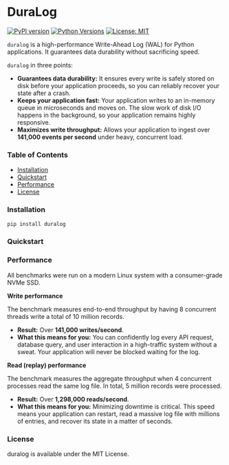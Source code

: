 # DuraLog

[![PyPI version](https://badge.fury.io/py/duralog.svg)](https://badge.fury.io/py/duralog)
[![Python Versions](https://img.shields.io/pypi/pyversions/duralog.svg)](https://pypi.org/project/duralog)
[![License: MIT](https://img.shields.io/badge/License-MIT-yellow.svg)](https://opensource.org/licenses/MIT)

`duralog` is a high-performance Write-Ahead Log (WAL) for Python applications. It guarantees data durability without sacrificing speed.

`duralog` in three points:

*   **Guarantees data durability:** It ensures every write is safely stored on disk before your application proceeds, so you can reliably recover your state after a crash.
*   **Keeps your application fast:** Your application writes to an in-memory queue in microseconds and moves on. The slow work of disk I/O happens in the background, so your application remains highly responsive.
*   **Maximizes write throughput:** Allows your application to ingest over **141,000 events per second** under heavy, concurrent load.

### Table of Contents

-   [Installation](#installation)
-   [Quickstart](#quickstart)
-   [Performance](#performance)
-   [License](#license)

### Installation

```bash
pip install duralog
```

### Quickstart


### Performance

All benchmarks were run on a modern Linux system with a consumer-grade NVMe SSD.

**Write performance**

The benchmark measures end-to-end throughput by having 8 concurrent threads write a total of 10 million records.

-   **Result:** Over **141,000 writes/second**.
-   **What this means for you:** You can confidently log every API request, database query, and user interaction in a high-traffic system without a sweat. Your application will never be blocked waiting for the log.

**Read (replay) performance**

The benchmark measures the aggregate throughput when 4 concurrent processes read the same log file. In total, 5 million records were processed.

-   **Result:** Over **1,298,000 reads/second**.
-   **What this means for you:** Minimizing downtime is critical. This speed means your application can restart, read a massive log file with millions of entries, and recover its state in a matter of seconds.

### License

duralog is available under the MIT License.

